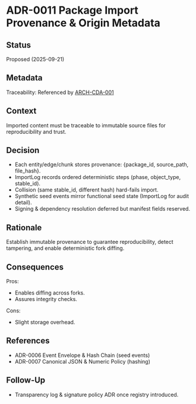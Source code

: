# ADR-0011 Package Import Provenance & Origin Metadata

## Status
Proposed (2025-09-21)

## Metadata
Traceability: Referenced by [ARCH-CDA-001](../architecture/ARCH-CDA-001-campaign-data-architecture.md)

## Context
Imported content must be traceable to immutable source files for reproducibility and trust.

## Decision
- Each entity/edge/chunk stores provenance: {package_id, source_path, file_hash}.
- ImportLog records ordered deterministic steps (phase, object_type, stable_id).
- Collision (same stable_id, different hash) hard-fails import.
- Synthetic seed events mirror functional seed state (ImportLog for audit detail).
- Signing & dependency resolution deferred but manifest fields reserved.

## Rationale
Establish immutable provenance to guarantee reproducibility, detect tampering, and enable deterministic fork diffing.

## Consequences
Pros:
- Enables diffing across forks.
- Assures integrity checks.

Cons:
- Slight storage overhead.

## References
- ADR-0006 Event Envelope & Hash Chain (seed events)
- ADR-0007 Canonical JSON & Numeric Policy (hashing)

## Follow-Up
- Transparency log & signature policy ADR once registry introduced.